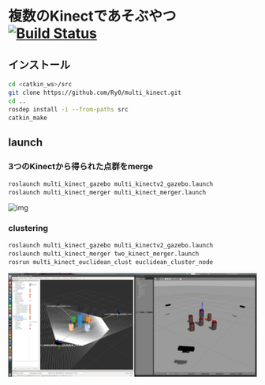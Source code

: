 # 複数のKinectであそぶやつ [![Build Status](https://travis-ci.org/Ry0/multi_kinect.svg?branch=master)](https://travis-ci.org/Ry0/multi_kinect)
## インストール 

```bash
cd <catkin_ws>/src
git clone https://github.com/Ry0/multi_kinect.git
cd ..
rosdep install -i --from-paths src
catkin_make
```

## launch
### 3つのKinectから得られた点群をmerge

```bash
roslaunch multi_kinect_gazebo multi_kinectv2_gazebo.launch
roslaunch multi_kinect_merger multi_kinect_merger.launch
```

![img](.image/3kinect.jpg)

### clustering

```bash
roslaunch multi_kinect_gazebo multi_kinectv2_gazebo.launch
roslaunch multi_kinect_merger two_kinect_merger.launch
rosrun multi_kinect_euclidean_clust euclidean_cluster_node
```

![img](.image/clustering.png)